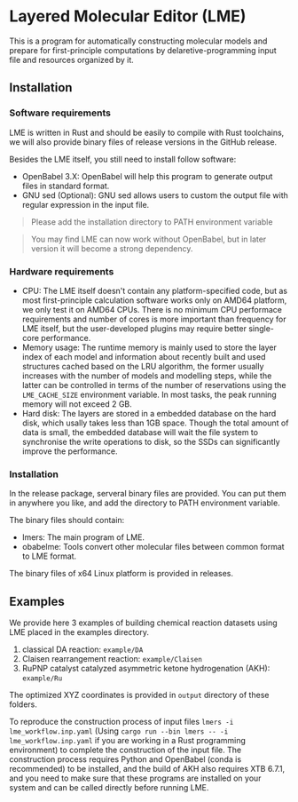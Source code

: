 # Layered Molecular Editor (LME)

This is a program for automatically constructing molecular models and prepare for first-principle computations by delaretive-programming input file and resources organized by it.

## Installation

### Software requirements

LME is written in Rust and should be easily to compile with Rust toolchains, we will also provide binary files of release versions in the GitHub release. 

Besides the LME itself, you still need to install follow software:

- OpenBabel 3.X: OpenBabel will help this program to generate output files in standard format.
- GNU sed (Optional): GNU sed allows users to custom the output file with regular expression in the input file.

> Please add the installation directory to PATH environment variable

> You may find LME can now work without OpenBabel, but in later version it will become a strong dependency.

### Hardware requirements

- CPU: The LME itself doesn't contain any platform-specified code, but as most first-principle calculation software works only on AMD64 platform, we only test it on AMD64 CPUs. There is no minimum CPU performace requirements and number of cores is more important than frequency for LME itself, but the user-developed plugins may require better single-core performance.
- Memory usage: The runtime memory is mainly used to store the layer index of each model and information about recently built and used structures cached based on the LRU algorithm, the former usually increases with the number of models and modelling steps, while the latter can be controlled in terms of the number of reservations using the `LME_CACHE_SIZE` environment variable. In most tasks, the peak running memory will not exceed 2 GB.
- Hard disk: The layers are stored in a embedded database on the hard disk, which usally takes less than 1GB space. Though the total amount of data is small, the embedded database will wait the file system to synchronise the write operations to disk, so the SSDs can significantly improve the performance.

### Installation

In the release package, serveral binary files are provided. You can put them in anywhere you like, and add the directory to PATH environment variable.

The binary files should contain:

- lmers: The main program of LME.
- obabelme: Tools convert other molecular files between common format to LME format.

The binary files of x64 Linux platform is provided in releases. 

## Examples

We provide here 3 examples of building chemical reaction datasets using LME placed in the examples directory.

1. classical DA reaction: `example/DA`
2. Claisen rearrangement reaction: `example/Claisen`
3. RuPNP catalyst catalyzed asymmetric ketone hydrogenation (AKH): `example/Ru`

The optimized XYZ coordinates is provided in `output` directory of these folders.

To reproduce the construction process of input files `lmers -i lme_workflow.inp.yaml` (Using `cargo run --bin lmers -- -i lme_workflow.inp.yaml` if you are working in a Rust programming environment) to complete the construction of the input file. The construction process requires Python and OpenBabel (conda is recommended) to be installed, and the build of AKH also requires XTB 6.7.1, and you need to make sure that these programs are installed on your system and can be called directly before running LME.
